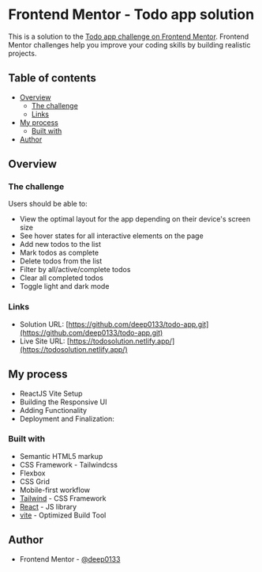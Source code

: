 # Frontend Mentor - Todo app solution

This is a solution to the [Todo app challenge on Frontend Mentor](https://www.frontendmentor.io/challenges/todo-app-Su1_KokOW). Frontend Mentor challenges help you improve your coding skills by building realistic projects.

## Table of contents

- [Overview](#overview)
  - [The challenge](#the-challenge)
  - [Links](#links)
- [My process](#my-process)
  - [Built with](#built-with)
- [Author](#author)

## Overview

### The challenge

Users should be able to:

- View the optimal layout for the app depending on their device's screen size
- See hover states for all interactive elements on the page
- Add new todos to the list
- Mark todos as complete
- Delete todos from the list
- Filter by all/active/complete todos
- Clear all completed todos
- Toggle light and dark mode

### Links

- Solution URL: [https://github.com/deep0133/todo-app.git](https://github.com/deep0133/todo-app.git)
- Live Site URL: [https://todosolution.netlify.app/](https://todosolution.netlify.app/)

## My process

- ReactJS Vite Setup
- Building the Responsive UI
- Adding Functionality
- Deployment and Finalization:

### Built with

- Semantic HTML5 markup
- CSS Framework - Tailwindcss
- Flexbox
- CSS Grid
- Mobile-first workflow
- [Tailwind](https://tailwindcss.com/docs/installation/using-postcss) - CSS Framework
- [React](https://reactjs.org/) - JS library
- [vite](https://vitejs.dev/guide/) - Optimized Build Tool

## Author

- Frontend Mentor - [@deep0133](https://www.frontendmentor.io/profile/deep0133)
